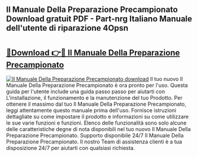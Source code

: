 ## Il Manuale Della Preparazione Precampionato Download gratuit PDF - Part-nrg Italiano Manuale dell'utente di riparazione 4Opsn

# <h2><a href="http://dfacw19.blite.top/?on=Il+Manuale+Della+Preparazione+Precampionato">🔗Download 👉🔴 Il Manuale Della Preparazione Precampionato</a></h2>

[![Il Manuale Della Preparazione Precampionato download](https://i.imgur.com/lujVjoI.png)](http://dfacw19.blite.top/?on=Il+Manuale+Della+Preparazione+Precampionato)
Il tuo nuovo Il Manuale Della Preparazione Precampionato è ora pronto per l'uso. Questa guida per l'utente include una guida passo passo per aiutarti con L'installazione, il funzionamento e la manutenzione del tuo Prodotto. Per ottenere il massimo dal tuo Il Manuale Della Preparazione Precampionato, leggi attentamente questo manuale prima dell'uso. Fornisce istruzioni dettagliate su come impostare il prodotto e informazioni su come utilizzare le sue varie funzioni e funzioni. Elenco delle funzionalità sono solo alcune delle caratteristiche degne di nota disponibili nel tuo nuovo Il Manuale Della Preparazione Precampionato. Supporto disponibile 24/7 Il Manuale Della Preparazione Precampionato. Il nostro Team di assistenza clienti è a tua disposizione 24/7 per aiutarti con qualsiasi richiesta.
